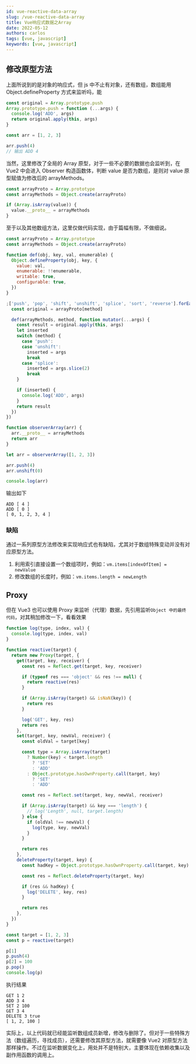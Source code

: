 ```yaml
---
id: vue-reactive-data-array
slug: /vue-reactive-data-array
title: Vue响应式数据之Array
date: 2022-05-12
authors: carlos
tags: [vue, javascript]
keywords: [vue, javascript]
---
```


<!-- truncate -->

## 修改原型方法

上面所说到的是对象的响应式，但 js 中不止有对象，还有数组，数组能用 Object.defineProperty 方式来监听吗，能

```javascript
const original = Array.prototype.push
Array.prototype.push = function (...args) {
  console.log('ADD', args)
  return original.apply(this, args)
}

const arr = [1, 2, 3]

arr.push(4)
// 输出 ADD 4
```

当然，这里修改了全局的 Array 原型，对于一些不必要的数据也会监听到，在 Vue2 中会进入 Observer 构造函数体，判断 value 是否为数组，是则对 value 原型赋值为修改后的 arrayMethods。

```javascript
const arrayProto = Array.prototype
const arrayMethods = Object.create(arrayProto)

if (Array.isArray(value)) {
  value.__proto__ = arrayMethods
}
```

至于以及其他数组方法，这里仅做代码实现，由于篇幅有限，不做细说。

```javascript
const arrayProto = Array.prototype
const arrayMethods = Object.create(arrayProto)

function def(obj, key, val, enumerable) {
  Object.defineProperty(obj, key, {
    value: val,
    enumerable: !!enumerable,
    writable: true,
    configurable: true,
  })
}

;['push', 'pop', 'shift', 'unshift', 'splice', 'sort', 'reverse'].forEach(function (method) {
  const original = arrayProto[method]

  def(arrayMethods, method, function mutator(...args) {
    const result = original.apply(this, args)
    let inserted
    switch (method) {
      case 'push':
      case 'unshift':
        inserted = args
        break
      case 'splice':
        inserted = args.slice(2)
        break
    }

    if (inserted) {
      console.log('ADD', args)
    }
    return result
  })
})

function observerArray(arr) {
  arr.__proto__ = arrayMethods
  return arr
}

let arr = observerArray([1, 2, 3])

arr.push(4)
arr.unshift(0)

console.log(arr)
```

输出如下

```
ADD [ 4 ]
ADD [ 0 ]
[ 0, 1, 2, 3, 4 ]
```

### 缺陷

通过一系列原型方法修改来实现响应式也有缺陷，尤其对于数组特殊变动并没有对应原型方法。

1. 利用索引直接设置一个数组项时，例如：`vm.items[indexOfItem] = newValue`
2. 修改数组的长度时，例如：`vm.items.length = newLength`

## Proxy

但在 Vue3 也可以使用 Proxy 来监听（代理）数据，先引用监听`Object 中的最终代码`，对其稍加修改一下，看看效果

```javascript
function log(type, index, val) {
  console.log(type, index, val)
}

function reactive(target) {
  return new Proxy(target, {
    get(target, key, receiver) {
      const res = Reflect.get(target, key, receiver)

      if (typeof res === 'object' && res !== null) {
        return reactive(res)
      }

      if (Array.isArray(target) && isNaN(key)) {
        return res
      }

      log('GET', key, res)
      return res
    },
    set(target, key, newVal, receiver) {
      const oldVal = target[key]

      const type = Array.isArray(target)
        ? Number(key) < target.length
          ? 'SET'
          : 'ADD'
        : Object.prototype.hasOwnProperty.call(target, key)
          ? 'SET'
          : 'ADD'

      const res = Reflect.set(target, key, newVal, receiver)

      if (Array.isArray(target) && key === 'length') {
        // log('Length', null, target.length)
      } else {
        if (oldVal !== newVal) {
          log(type, key, newVal)
        }
      }

      return res
    },
    deleteProperty(target, key) {
      const hadKey = Object.prototype.hasOwnProperty.call(target, key)

      const res = Reflect.deleteProperty(target, key)

      if (res && hadKey) {
        log('DELETE', key, res)
      }

      return res
    },
  })
}

const target = [1, 2, 3]
const p = reactive(target)

p[1]
p.push(4)
p[2] = 100
p.pop()
console.log(p)
```

执行结果

```
GET 1 2
ADD 3 4
SET 2 100
GET 3 4
DELETE 3 true
[ 1, 2, 100 ]
```

实际上，以上代码就已经能监听数组成员新增，修改与删除了。但对于一些特殊方法（数组遍历，寻找成员），还需要修改其原型方法，就需要像 Vue2 对原型方法那样操作。不过在监听数据变化上，用处并不是特别大，主要体现在依赖收集以及副作用函数的调用上。
